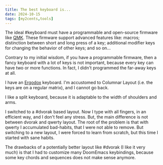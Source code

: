 ```yaml
---
title: The best keyboard is...
date: 2024-10-15
tags: [my2cents,tools]
---
```


The ideal #keyboard must have a programmable and open-source firmware like [QMK](https://en.wikipedia.org/wiki/QMK). These firmware support advanced features like: macros; distinction between short and long press of a key; additional modifier keys for changing the behavior of other keys; and so on...

Contrary to my initial wisdom, if you have a programmable firmware, then a fancy keyboard with a lot of keys is not important, because every key can have two or more functions. In fact, I didn't programmed the far-away keys at all. 

I have an [Ergodox](https://ergodox-ez.com/) keyboard. I'm accustomed to Columnar Layout (i.e. the keys are on a regular matrix), and I cannot go back.

I like a split keyboard, because it is adaptable to the width of shoulders and arms.

I switched to a #dvorak based layout. Now I type with all fingers, in an efficient way, and I don't feel any stress. But, the main difference is not between dvorak and qwerty layout. The root of the problem is that with qwerty I accumulated bad-habits, that I were not able to remove. But switching to a new layout, I were forced to learn from scratch, but this time I started with sane habits. 

The drawbacks of a potentially better layout like #dvorak (I like it very much) is that I had to customize many DoomEmacs keybindings, because some key chords and sequences does not make sense anymore. 


